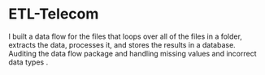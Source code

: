 # ETL-Telecom
I built a data flow for the files that loops over all of the files in a folder, extracts the data, processes it, and stores the results in a database. Auditing the data flow package and handling missing values and incorrect data types .
